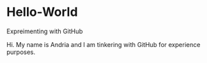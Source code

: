 # Hello-World
Expreimenting with GitHub

Hi. My name is Andria and I am tinkering with GitHub for experience purposes.
